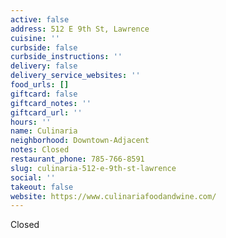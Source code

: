 ```yaml
---
active: false
address: 512 E 9th St, Lawrence
cuisine: ''
curbside: false
curbside_instructions: ''
delivery: false
delivery_service_websites: ''
food_urls: []
giftcard: false
giftcard_notes: ''
giftcard_url: ''
hours: ''
name: Culinaria
neighborhood: Downtown-Adjacent
notes: Closed
restaurant_phone: 785-766-8591
slug: culinaria-512-e-9th-st-lawrence
social: ''
takeout: false
website: https://www.culinariafoodandwine.com/
---
```


Closed